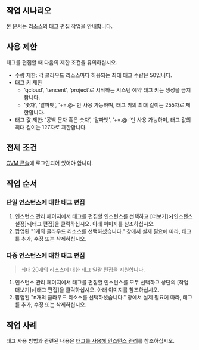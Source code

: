 ## 작업 시나리오
본 문서는 리소스의 태그 편집 작업을 안내합니다.

## 사용 제한

태그를 편집할 때 다음의 제한 조건을 유의하십시오.
- 수량 제한: 각 클라우드 리소스마다 허용되는 최대 태그 수량은 50입니다.
- 태그 키 제한
  - ‘qcloud’, ‘tencent’, ‘project’로 시작하는 시스템 예약 태그 키는 생성을 금지합니다.
  - ‘숫자’, ‘알파벳’, ‘+=.@-’만 사용 가능하며, 태그 키의 최대 길이는 255자로 제한합니다.
- 태그 값 제한: ‘공백 문자 혹은 숫자’, ‘알파벳’, ‘+=.@-’만 사용 가능하며, 태그 값의 최대 길이는 127자로 제한합니다.


## 전제 조건
[CVM 콘솔](https://console.cloud.tencent.com/cvm/)에 로그인되어 있어야 합니다.

## 작업 순서
### 단일 인스턴스에 대한 태그 편집
1. 인스턴스 관리 페이지에서 태그를 편집할 인스턴스를 선택하고 [더보기]>[인스턴스 설정]>[태그 편집]을 클릭하십시오. 아래 이미지를 참조하십시오.
2. 팝업된 "1개의 클라우드 리소스를 선택하셨습니다." 창에서 실제 필요에 따라, 태그를 추가, 수정 또는 삭제하십시오.

### 다중 인스턴스에 대한 태그 편집
> 최대 20개의 리소스에 대한 태그 일괄 편집을 지원합니다.
>
1. 인스턴스 관리 페이지에서 태그를 편집할 인스턴스를 모두 선택하고 상단의 [작업 더보기]>[태그 편집]을 클릭하십시오. 아래 이미지를 참조하십시오.
2. 팝업된 "n개의 클라우드 리소스를 선택하셨습니다." 창에서 실제 필요에 따라, 태그를 추가, 수정 또는 삭제하십시오.

## 작업 사례

태그 사용 방법과 관련된 내용은 [태그를 사용해 인스턴스 관리](https://intl.cloud.tencent.com/document/product/213/19548)를 참조하십시오.
